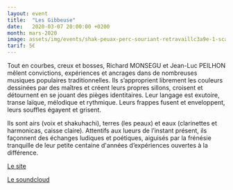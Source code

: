 ```yaml
---
layout: event
title:  "Les Gibbeuse"
date:   2020-03-07 20:00:00 +0200
month: mars-2020
image: assets/img/events/shak-peuax-perc-souriant-retravaillc3a9e-1-scaled.jpg
tarif: 5€
---
```


Tout en courbes, creux et bosses, Richard MONSEGU et Jean-Luc PEILHON mêlent convictions, expériences et ancrages dans de nombreuses musiques populaires traditionnelles. Ils s’approprient librement les couleurs dessinées par des maîtres et créent leurs propres sillons, croisent et détournent en se jouant des pièges identitaires. Leur langage est exutoire, transe laïque, mélodique et rythmique. Leurs frappes fusent et enveloppent, leurs souffles égayent et grisent.

Ils sont airs (voix et shakuhachi), terres (les peaux) et eaux (clarinettes et harmonicas, caisse claire). Attentifs aux lueurs de l’instant présent, ils façonnent des échanges ludiques et poétiques, aiguisés par la frénésie tranquille de leur petite centaine d'années d’expériences ouvertes à la différence.

[Le site](http://www.antiquarks.org/gibbeuse/)

[Le soundcloud](https://soundcloud.com/gibbeuses)
